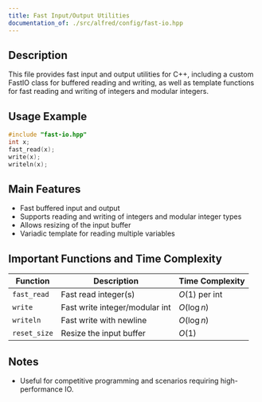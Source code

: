 ```yaml
---
title: Fast Input/Output Utilities
documentation_of: ./src/alfred/config/fast-io.hpp
---
```


## Description

This file provides fast input and output utilities for C++, including a custom FastIO class for buffered reading and writing, as well as template functions for fast reading and writing of integers and modular integers.

## Usage Example

```cpp
#include "fast-io.hpp"
int x;
fast_read(x);
write(x);
writeln(x);
```

## Main Features
- Fast buffered input and output
- Supports reading and writing of integers and modular integer types
- Allows resizing of the input buffer
- Variadic template for reading multiple variables

## Important Functions and Time Complexity

| Function     | Description                    | Time Complexity |
| ------------ | ------------------------------ | --------------- |
| `fast_read`  | Fast read integer(s)           | $O(1)$ per int  |
| `write`      | Fast write integer/modular int | $O(\log n)$     |
| `writeln`    | Fast write with newline        | $O(\log n)$     |
| `reset_size` | Resize the input buffer        | $O(1)$          |

## Notes
- Useful for competitive programming and scenarios requiring high-performance IO.
